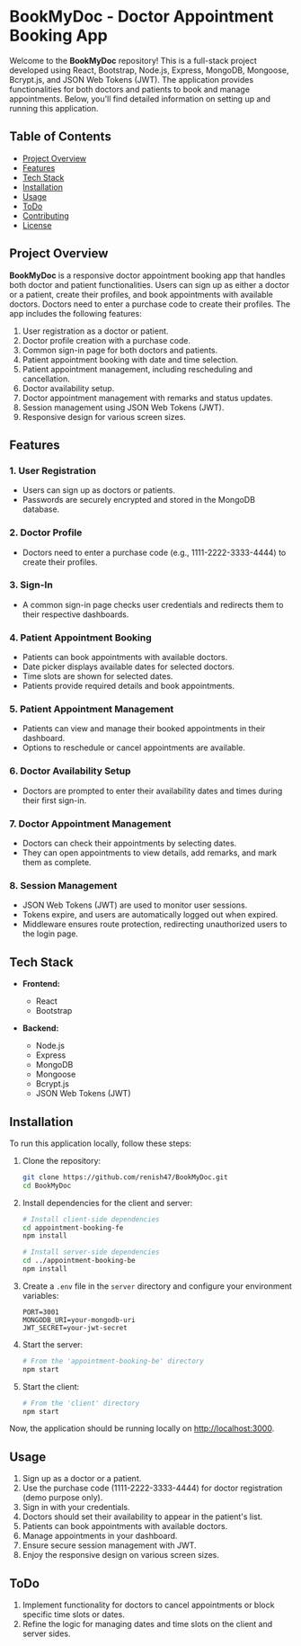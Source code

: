 # BookMyDoc - Doctor Appointment Booking App

Welcome to the **BookMyDoc** repository! This is a full-stack project developed using React, Bootstrap, Node.js, Express, MongoDB, Mongoose, Bcrypt.js, and JSON Web Tokens (JWT). The application provides functionalities for both doctors and patients to book and manage appointments. Below, you'll find detailed information on setting up and running this application.

## Table of Contents

- [Project Overview](#project-overview)
- [Features](#features)
- [Tech Stack](#tech-stack)
- [Installation](#installation)
- [Usage](#usage)
- [ToDo](#todo)
- [Contributing](#contributing)
- [License](#license)

## Project Overview

**BookMyDoc** is a responsive doctor appointment booking app that handles both doctor and patient functionalities. Users can sign up as either a doctor or a patient, create their profiles, and book appointments with available doctors. Doctors need to enter a purchase code to create their profiles. The app includes the following features:

1. User registration as a doctor or patient.
2. Doctor profile creation with a purchase code.
3. Common sign-in page for both doctors and patients.
4. Patient appointment booking with date and time selection.
5. Patient appointment management, including rescheduling and cancellation.
6. Doctor availability setup.
7. Doctor appointment management with remarks and status updates.
8. Session management using JSON Web Tokens (JWT).
9. Responsive design for various screen sizes.

## Features

### 1. User Registration
- Users can sign up as doctors or patients.
- Passwords are securely encrypted and stored in the MongoDB database.

### 2. Doctor Profile
- Doctors need to enter a purchase code (e.g., 1111-2222-3333-4444) to create their profiles.

### 3. Sign-In
- A common sign-in page checks user credentials and redirects them to their respective dashboards.

### 4. Patient Appointment Booking
- Patients can book appointments with available doctors.
- Date picker displays available dates for selected doctors.
- Time slots are shown for selected dates.
- Patients provide required details and book appointments.

### 5. Patient Appointment Management
- Patients can view and manage their booked appointments in their dashboard.
- Options to reschedule or cancel appointments are available.

### 6. Doctor Availability Setup
- Doctors are prompted to enter their availability dates and times during their first sign-in.

### 7. Doctor Appointment Management
- Doctors can check their appointments by selecting dates.
- They can open appointments to view details, add remarks, and mark them as complete.

### 8. Session Management
- JSON Web Tokens (JWT) are used to monitor user sessions.
- Tokens expire, and users are automatically logged out when expired.
- Middleware ensures route protection, redirecting unauthorized users to the login page.

## Tech Stack

- **Frontend:**
  - React
  - Bootstrap

- **Backend:**
  - Node.js
  - Express
  - MongoDB
  - Mongoose
  - Bcrypt.js
  - JSON Web Tokens (JWT)

## Installation

To run this application locally, follow these steps:

1. Clone the repository:

   ```bash
   git clone https://github.com/renish47/BookMyDoc.git
   cd BookMyDoc
   ```

2. Install dependencies for the client and server:

   ```bash
   # Install client-side dependencies
   cd appointment-booking-fe
   npm install

   # Install server-side dependencies
   cd ../appointment-booking-be
   npm install
   ```

3. Create a `.env` file in the `server` directory and configure your environment variables:

   ```env
   PORT=3001
   MONGODB_URI=your-mongodb-uri
   JWT_SECRET=your-jwt-secret
   ```

4. Start the server:

   ```bash
   # From the 'appointment-booking-be' directory
   npm start
   ```

5. Start the client:

   ```bash
   # From the 'client' directory
   npm start
   ```

Now, the application should be running locally on [http://localhost:3000](http://localhost:3000).

## Usage

1. Sign up as a doctor or a patient.
2. Use the purchase code (1111-2222-3333-4444) for doctor registration (demo purpose only).
3. Sign in with your credentials.
4. Doctors should set their availability to appear in the patient's list.
5. Patients can book appointments with available doctors.
6. Manage appointments in your dashboard.
7. Ensure secure session management with JWT.
8. Enjoy the responsive design on various screen sizes.

## ToDo

1. Implement functionality for doctors to cancel appointments or block specific time slots or dates.
2. Refine the logic for managing dates and time slots on the client and server sides.
